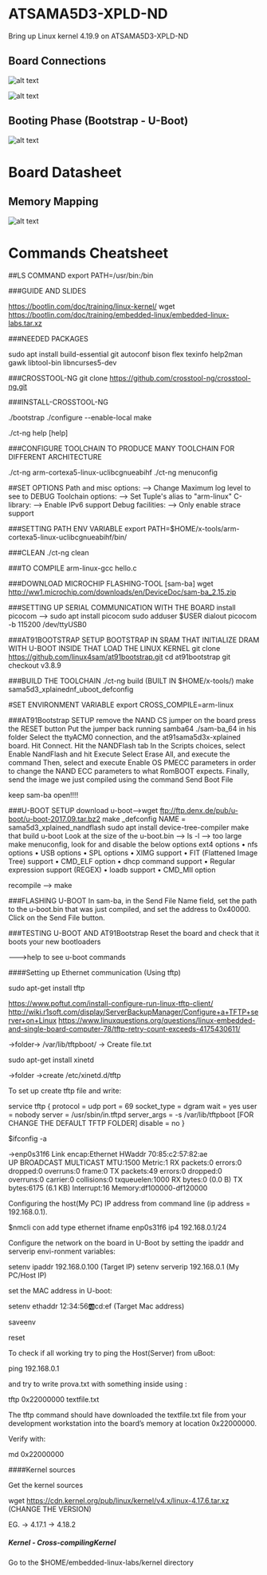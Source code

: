 # ATSAMA5D3-XPLD-ND
Bring up Linux kernel 4.19.9 on ATSAMA5D3-XPLD-ND


## Board Connections

![alt text](./imgs/board.jpg "Logo Title Text 1")


![alt text](./imgs/board.jpeg "Logo Title Text 1")


## Booting Phase (Bootstrap - U-Boot)

![alt text](./imgs/booting_phase.jpeg)

# Board Datasheet

## Memory Mapping

![alt text](./imgs/memory_mapping.png)

# Commands Cheatsheet


##LS COMMAND
export PATH=/usr/bin:/bin


###GUIDE AND SLIDES

https://bootlin.com/doc/training/linux-kernel/
wget https://bootlin.com/doc/training/embedded-linux/embedded-linux-labs.tar.xz

###NEEDED PACKAGES

sudo apt install build-essential git autoconf bison flex texinfo help2man gawk libtool-bin libncurses5-dev

###CROSSTOOL-NG
git clone https://github.com/crosstool-ng/crosstool-ng.git

###INSTALL-CROSSTOOL-NG

./bootstrap
./configure --enable-local
make

./ct-ng help [help]

###CONFIGURE TOOLCHAIN TO PRODUCE MANY TOOLCHAIN FOR DIFFERENT ARCHITECTURE

./ct-ng arm-cortexa5-linux-uclibcgnueabihf
./ct-ng menuconfig

##SET OPTIONS
Path and misc options: --> Change Maximum log level to see to DEBUG
Toolchain options: --> Set Tuple's alias to "arm-linux"
C-library: --> Enable IPv6 support
Debug facilities: --> Only enable strace support


###SETTING PATH ENV VARIABLE
export  PATH=$HOME/x-tools/arm-cortexa5-linux-uclibcgnueabihf/bin/

###CLEAN
./ct-ng clean

###TO COMPILE
arm-linux-gcc hello.c


###DOWNLOAD MICROCHIP FLASHING-TOOL [sam-ba]
wget http://ww1.microchip.com/downloads/en/DeviceDoc/sam-ba_2.15.zip


###SETTING UP SERIAL COMMUNICATION WITH THE BOARD
install picocom --> sudo apt install picocom
sudo adduser $USER dialout
picocom -b 115200 /dev/ttyUSB0


###AT91BOOTSTRAP SETUP BOOTSTRAP IN SRAM THAT INITIALIZE DRAM WITH U-BOOT INSIDE THAT LOAD THE LINUX KERNEL
git clone https://github.com/linux4sam/at91bootstrap.git
cd at91bootstrap
git checkout v3.8.9


###BUILD THE TOOLCHAIN
./ct-ng build  (BUILT IN  $HOME/x-tools/)
make sama5d3_xplainednf_uboot_defconfig

#SET ENVIRONMENT VARIABLE
export CROSS_COMPILE=arm-linux

###AT91Bootstrap SETUP
remove the NAND CS jumper on the board
press the RESET button
Put the jumper back
running samba64 
./sam-ba_64 in his folder
Select the ttyACM0 connection, and the at91sama5d3x-xplained board. Hit Connect.
Hit the NANDFlash tab
In the Scripts choices, select Enable NandFlash and hit Execute
Select Erase All, and execute the command
Then, select and execute Enable OS PMECC parameters in order to change the NAND ECC parameters to what RomBOOT expects.
Finally, send the image we just compiled using the command Send Boot File

keep sam-ba open!!!!



###U-BOOT SETUP
download u-boot-->wget ftp://ftp.denx.de/pub/u-boot/u-boot-2017.09.tar.bz2 
make <NAME>_defconfig   NAME = sama5d3_xplained_nandflash
sudo apt install device-tree-compiler
make that build u-boot
Look at the size of the u-boot.bin --> ls -l <FILE-NAME> --> too large
make menuconfig, look for and disable the below options
ext4 options
• nfs options
• USB options
• SPL options
• XIMG support
• FIT (Flattened Image Tree) support
• CMD_ELF option
• dhcp command support
• Regular expression support (REGEX)
• loadb support
• CMD_MII option

recompile --> make


###FLASHING U-BOOT
In sam-ba, in the Send File Name field, set the path to the u-boot.bin that was just
compiled, and set the address to 0x40000. Click on the Send File button.


###TESTING U-BOOT AND AT91Bootstrap
Reset the board and check that it boots your new bootloaders

--->help to see u-boot commands


####Setting up Ethernet communication (Using tftp)

sudo apt-get install tftp

https://www.poftut.com/install-configure-run-linux-tftp-client/
http://wiki.r1soft.com/display/ServerBackupManager/Configure+a+TFTP+server+on+Linux
https://www.linuxquestions.org/questions/linux-embedded-and-single-board-computer-78/tftp-retry-count-exceeds-4175430611/

->folder-> /var/lib/tftpboot/ -> Create file.txt


sudo apt-get install xinetd

->folder ->create  /etc/xinetd.d/tftp

To set up create tftp file and write:

service tftp
{
protocol = udp
port = 69
socket_type = dgram
wait = yes
user = nobody
server = /usr/sbin/in.tftpd
server_args = -s /var/lib/tftpboot [FOR CHANGE THE DEFAULT TFTP FOLDER]
disable = no
}


$ifconfig -a

->enp0s31f6 Link encap:Ethernet  HWaddr 70:85:c2:57:82:ae  
          UP BROADCAST MULTICAST  MTU:1500  Metric:1
          RX packets:0 errors:0 dropped:0 overruns:0 frame:0
          TX packets:49 errors:0 dropped:0 overruns:0 carrier:0
          collisions:0 txqueuelen:1000 
          RX bytes:0 (0.0 B)  TX bytes:6175 (6.1 KB)
          Interrupt:16 Memory:df100000-df120000 

Configuring the host(My PC) IP address from command line (ip address = 192.168.0.1).

$nmcli con add type ethernet ifname enp0s31f6 ip4 192.168.0.1/24



Configure the network on the board in U-Boot by setting the ipaddr and serverip envi-ronment variables:

setenv ipaddr 192.168.0.100 (Target IP)
setenv serverip 192.168.0.1 (My PC/Host IP)

set the MAC address in U-boot:

setenv ethaddr 12:34:56:ab:cd:ef (Target Mac address)

saveenv

reset

To check if all working try to ping the Host(Server) from uBoot:

ping 192.168.0.1

and try to write prova.txt with something inside using :

tftp 0x22000000 textfile.txt

The tftp command should have downloaded the textfile.txt file from your development workstation into the board’s memory at location 0x22000000.

Verify with:

md 0x22000000

####Kernel sources

Get the kernel sources

wget https://cdn.kernel.org/pub/linux/kernel/v4.x/linux-4.17.6.tar.xz (CHANGE THE VERSION)

EG.
-> 4.17.1
-> 4.18.2

##### Kernel - Cross-compilingKernel

Go to the $HOME/embedded-linux-labs/kernel directory
